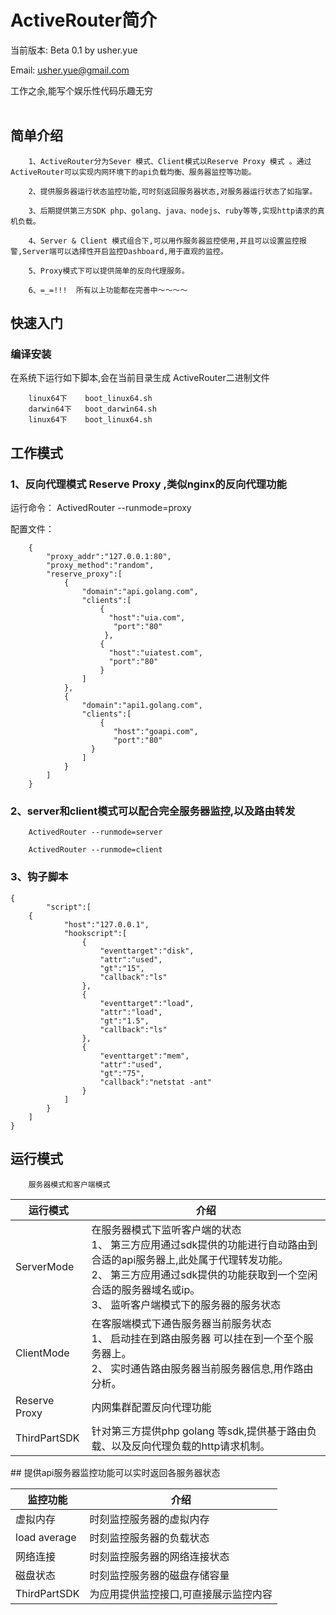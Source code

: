 #   ActiveRouter简介    　
当前版本: Beta 0.1	by usher.yue	

Email:   usher.yue@gmail.com		

工作之余,能写个娱乐性代码乐趣无穷			
<br>
##  <b>简单介绍</b>
        1、ActiveRouter分为Sever 模式、Client模式以Reserve Proxy 模式 。通过ActiveRouter可以实现内网环境下的api负载均衡、服务器监控等功能。
        
        2、提供服务器运行状态监控功能,可时刻返回服务器状态,对服务器运行状态了如指掌。
        
        3、后期提供第三方SDK php、golang、java、nodejs、ruby等等,实现http请求的真机负载。
        
        4、Server & Client 模式组合下,可以用作服务器监控使用,并且可以设置监控报警,Server端可以选择性开启监控Dashboard,用于直观的监控。
        
        5、Proxy模式下可以提供简单的反向代理服务。 
        
        6、=_=!!!  所有以上功能都在完善中～～～～
##  快速入门		
###  编译安装
在系统下运行如下脚本,会在当前目录生成  ActiveRouter二进制文件

		linux64下    boot_linux64.sh
		darwin64下   boot_darwin64.sh
		linux64下    boot_linux64.sh
               
##  工作模式 
### 1、反向代理模式 Reserve Proxy ,类似nginx的反向代理功能
运行命令： ActivedRouter --runmode=proxy		

配置文件：
        
 		{
			"proxy_addr":"127.0.0.1:80",
			"proxy_method":"random",
			"reserve_proxy":[
				{
					"domain":"api.golang.com",
					"clients":[
					    {
					 	  "host":"uia.com",
						   "port":"80"	
		    	   		 },
						{
					 	  "host":"uiatest.com",
					 	  "port":"80"	
		    	    	}
					]
				},
				{
					"domain":"api1.golang.com",
					"clients":[
					    {
						   "host":"goapi.com",
						   "port":"80"	
		      		  }
					]
				}
			]
		}
### 2、server和client模式可以配合完全服务器监控,以及路由转发
        ActivedRouter --runmode=server  
        
        ActivedRouter --runmode=client  
### 3、钩子脚本 
	{   
			"script":[
		{
				"host":"127.0.0.1",
				"hookscript":[
					{
						"eventtarget":"disk",
						"attr":"used",
						"gt":"15",
						"callback":"ls"
					},
					{
						"eventtarget":"load",
						"attr":"load",
						"gt":"1.5",
						"callback":"ls"
					},
					{
						"eventtarget":"mem",
						"attr":"used",
						"gt":"75",
						"callback":"netstat -ant"
					}
				]
			}
		]
	}
##  <b>运行模式</b>
        服务器模式和客户端模式
<table >
   <thead>
     <tr>
        <th>运行模式</th>
        <th>介绍</th>
     </tr>
   </thead>
   <tbody>
    <tr>
      <td>
         ServerMode
      </td>
      <td>
            在服务器模式下监听客户端的状态 <br/>
            1、 第三方应用通过sdk提供的功能进行自动路由到合适的api服务器上,此处属于代理转发功能。<br/>
            2、 第三方应用通过sdk提供的功能获取到一个空闲合适的服务器域名或ip。<br/>
            3、 监听客户端模式下的服务器的服务状态
      </td>
    </tr>
    <tr>
      <td>
         ClientMode
      </td>
      <td>
            在客服端模式下通告服务器当前服务状态 <br/>
            1、 启动挂在到路由服务器 可以挂在到一个至个服务器上。<br/>
            2、 实时通告路由服务器当前服务器信息,用作路由分析。
      </td>
    </tr>
	<tr>
      <td>
         Reserve Proxy
      </td>
      <td>
         内网集群配置反向代理功能
      </td>
    </tr>
    <tr>
      <td>
         ThirdPartSDK
      </td>
      <td>
        针对第三方提供php golang 等sdk,提供基于路由负载、以及反向代理负载的http请求机制。
      </td>
    </tr>
   </tbody>
</table>    
##  提供api服务器监控功能可以实时返回各服务器状态  
<table >
   <thead>
     <tr>
        <th>监控功能</th>
        <th>介绍</th>
     </tr>
   </thead>
   <tbody>
    <tr>
      <td>
         虚拟内存
      </td>
      <td>
             时刻监控服务器的虚拟内存
      </td>
    </tr>
     <tr>
      <td>
         load average
      </td>
      <td>
             时刻监控服务器的负载状态
      </td>
    </tr>
    <tr>
      <td>
         网络连接
      </td>
      <td>
        时刻监控服务器的网络连接状态
      </td>
    </tr>
    <tr>
      <td>
         磁盘状态
      </td>
      <td>
        时刻监控服务器的磁盘存储容量
      </td>
    </tr>
    <tr>
      <td>
         ThirdPartSDK
      </td>
      <td>
         为应用提供监控接口,可直接展示监控内容
      </td>
    </tr>
   </tbody>
</table>